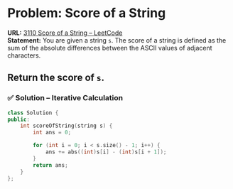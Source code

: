 # Problem: Score of a String  

**URL:** [3110 Score of a String – LeetCode](https://leetcode.com/problems/score-of-a-string/description/)  
**Statement:** You are given a string `s`. The score of a string is defined as the sum of the absolute differences between the ASCII values of adjacent characters.  

Return the score of `s`.  
---

### ✅ Solution – Iterative Calculation  
```cpp
class Solution {
public:
    int scoreOfString(string s) {
        int ans = 0;

        for (int i = 0; i < s.size() - 1; i++) {
            ans += abs((int)s[i] - (int)s[i + 1]);
        }
        return ans;
    }
};
```